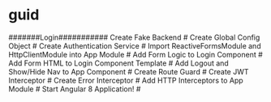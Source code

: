 # guid
#######Login###########
Create Fake Backend #
Create Global Config Object #
Create Authentication Service #
Import ReactiveFormsModule and HttpClientModule into App Module #
Add Form Logic to Login Component #
Add Form HTML to Login Component Template #
Add Logout and Show/Hide Nav to App Component #
Create Route Guard #
Create JWT Interceptor #
Create Error Interceptor #
Add HTTP Interceptors to App Module #
Start Angular 8 Application! #

